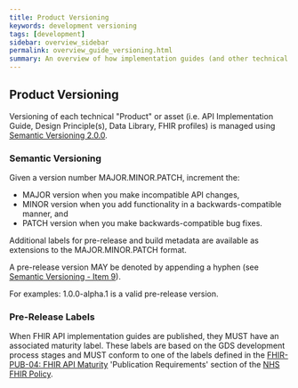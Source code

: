 ```yaml
---
title: Product Versioning
keywords: development versioning
tags: [development]
sidebar: overview_sidebar
permalink: overview_guide_versioning.html
summary: An overview of how implementation guides (and other technical assets) are versioned.
---
```


## Product Versioning

Versioning of each technical "Product" or asset (i.e. API Implementation Guide, Design Principle(s), Data Library, FHIR profiles) is managed using [Semantic Versioning 2.0.0](https://semver.org/spec/v2.0.0.html).

### Semantic Versioning

Given a version number MAJOR.MINOR.PATCH, increment the:

- MAJOR version when you make incompatible API changes,
- MINOR version when you add functionality in a backwards-compatible manner, and
- PATCH version when you make backwards-compatible bug fixes.

Additional labels for pre-release and build metadata are available as extensions to the MAJOR.MINOR.PATCH format.

A pre-release version MAY be denoted by appending a hyphen (see [Semantic Versioning - Item 9](https://semver.org/spec/v2.0.0.html#spec-item-9)).

For examples: 1.0.0-alpha.1 is a valid pre-release version.

### Pre-Release Labels

When FHIR API implementation guides are published, they MUST have an associated maturity label. These labels are based on the GDS development process stages and MUST conform to one of the labels defined in the [FHIR-PUB-04: FHIR API Maturity](https://nhsconnect.github.io/fhir-policy/publication.html) 'Publication Requirements' section of the [NHS FHIR Policy](https://nhsconnect.github.io/fhir-policy/index.html).
